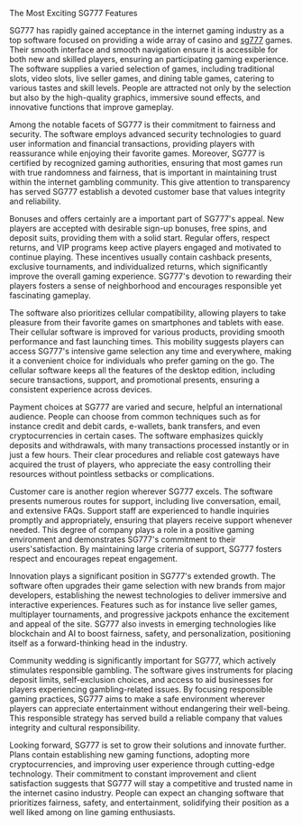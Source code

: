 The Most Exciting SG777 Features




SG777 has rapidly gained acceptance in the internet gaming industry as a top software focused on providing a wide array of casino and <a href="https://sg777.it.com/">sg777</a>  games. Their smooth interface and smooth navigation ensure it is accessible for both new and skilled players, ensuring an participating gaming experience. The software supplies a varied selection of games, including traditional slots, video slots, live seller games, and dining table games, catering to various tastes and skill levels. People are attracted not only by the selection but also by the high-quality graphics, immersive sound effects, and innovative functions that improve gameplay.

Among the notable facets of SG777 is their commitment to fairness and security. The software employs advanced security technologies to guard user information and financial transactions, providing players with reassurance while enjoying their favorite games. Moreover, SG777 is certified by recognized gaming authorities, ensuring that most games run with true randomness and fairness, that is important in maintaining trust within the internet gambling community. This give attention to transparency has served SG777 establish a devoted customer base that values integrity and reliability.

Bonuses and offers certainly are a important part of SG777's appeal. New players are accepted with desirable sign-up bonuses, free spins, and deposit suits, providing them with a solid start. Regular offers, respect returns, and VIP programs keep active players engaged and motivated to continue playing. These incentives usually contain cashback presents, exclusive tournaments, and individualized returns, which significantly improve the overall gaming experience. SG777's devotion to rewarding their players fosters a sense of neighborhood and encourages responsible yet fascinating gameplay.

The software also prioritizes cellular compatibility, allowing players to take pleasure from their favorite games on smartphones and tablets with ease. Their cellular software is improved for various products, providing smooth performance and fast launching times. This mobility suggests players can access SG777's intensive game selection any time and everywhere, making it a convenient choice for individuals who prefer gaming on the go. The cellular software keeps all the features of the desktop edition, including secure transactions, support, and promotional presents, ensuring a consistent experience across devices.

Payment choices at SG777 are varied and secure, helpful an international audience. People can choose from common techniques such as for instance credit and debit cards, e-wallets, bank transfers, and even cryptocurrencies in certain cases. The software emphasizes quickly deposits and withdrawals, with many transactions processed instantly or in just a few hours. Their clear procedures and reliable cost gateways have acquired the trust of players, who appreciate the easy controlling their resources without pointless setbacks or complications.

Customer care is another region wherever SG777 excels. The software presents numerous routes for support, including live conversation, email, and extensive FAQs. Support staff are experienced to handle inquiries promptly and appropriately, ensuring that players receive support whenever needed. This degree of company plays a role in a positive gaming environment and demonstrates SG777's commitment to their users'satisfaction. By maintaining large criteria of support, SG777 fosters respect and encourages repeat engagement.

Innovation plays a significant position in SG777's extended growth. The software often upgrades their game selection with new brands from major developers, establishing the newest technologies to deliver immersive and interactive experiences. Features such as for instance live seller games, multiplayer tournaments, and progressive jackpots enhance the excitement and appeal of the site. SG777 also invests in emerging technologies like blockchain and AI to boost fairness, safety, and personalization, positioning itself as a forward-thinking head in the industry.

Community wedding is significantly important for SG777, which actively stimulates responsible gambling. The software gives instruments for placing deposit limits, self-exclusion choices, and access to aid businesses for players experiencing gambling-related issues. By focusing responsible gaming practices, SG777 aims to make a safe environment wherever players can appreciate entertainment without endangering their well-being. This responsible strategy has served build a reliable company that values integrity and cultural responsibility.

Looking forward, SG777 is set to grow their solutions and innovate further. Plans contain establishing new gaming functions, adopting more cryptocurrencies, and improving user experience through cutting-edge technology. Their commitment to constant improvement and client satisfaction suggests that SG777 will stay a competitive and trusted name in the internet casino industry. People can expect an changing software that prioritizes fairness, safety, and entertainment, solidifying their position as a well liked among on line gaming enthusiasts.